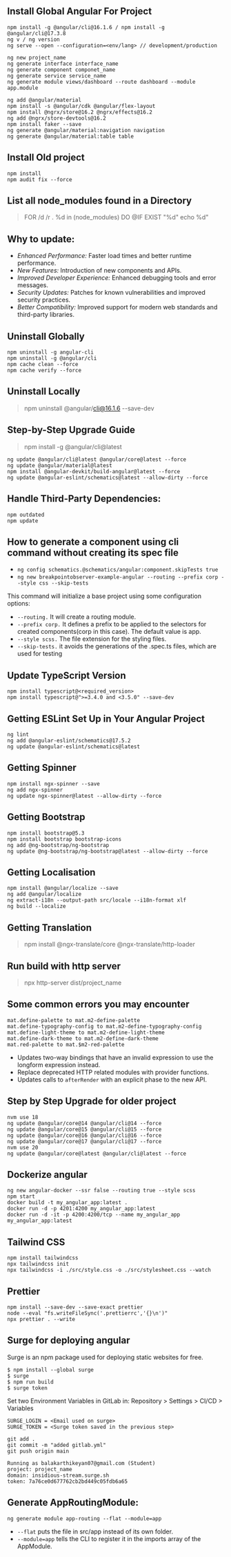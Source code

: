 ## Install Global Angular For Project
```
npm install -g @angular/cli@16.1.6 / npm install -g @angular/cli@17.3.8
ng v / ng version
ng serve --open --configuration=<env/lang> // development/production

ng new project_name
ng generate interface interface_name
ng generate component componet_name
ng generate service service_name
ng generate module views/dashboard --route dashboard --module app.module

ng add @angular/material
npm install -s @angular/cdk @angular/flex-layout
npm install @ngrx/store@16.2 @ngrx/effects@16.2
ng add @ngrx/store-devtools@16.2
npm install faker --save
ng generate @angular/material:navigation navigation
ng generate @angular/material:table table
```

## Install Old project
```
npm install
npm audit fix --force
```

## List all node_modules found in a Directory
> FOR /d /r . %d in (node_modules) DO @IF EXIST "%d" echo %d"

## Why to update:
- *Enhanced Performance:* Faster load times and better runtime performance.
- *New Features:* Introduction of new components and APIs.
- *Improved Developer Experience:* Enhanced debugging tools and error messages.
- *Security Updates:* Patches for known vulnerabilities and improved security practices.
- *Better Compatibility:* Improved support for modern web standards and third-party libraries.

## Uninstall Globally
```
npm uninstall -g angular-cli
npm uninstall -g @angular/cli
npm cache clean --force
npm cache verify --force
```

## Uninstall Locally
> npm uninstall @angular/cli@16.1.6 --save-dev

## Step-by-Step Upgrade Guide 
> npm install -g @angular/cli@latest

```
ng update @angular/cli@latest @angular/core@latest --force
ng update @angular/material@latest
npm install @angular-devkit/build-angular@latest --force
ng update @angular-eslint/schematics@latest --allow-dirty --force
```

## Handle Third-Party Dependencies:
```
npm outdated
npm update
```

## How to generate a component using cli command without creating its spec file
- `ng config schematics.@schematics/angular:component.skipTests true`
- `ng new breakpointobserver-example-angular --routing --prefix corp --style css --skip-tests`

This command will initialize a base project using some configuration options:

- `--routing.` It will create a routing module.
- `--prefix corp.` It defines a prefix to be applied to the selectors for created components(corp in this case). The default value is app.
- `--style scss.` The file extension for the styling files.
- `--skip-tests.` it avoids the generations of the .spec.ts files, which are used for testing

## Update TypeScript Version
```
npm install typescript@<required_version>
npm install typescript@">=3.4.0 and <3.5.0" --save-dev
```

## Getting ESLint Set Up in Your Angular Project
```
ng lint
ng add @angular-eslint/schematics@17.5.2
ng update @angular-eslint/schematics@latest
```

## Getting Spinner
```
npm install ngx-spinner --save
ng add ngx-spinner
ng update ngx-spinner@latest --allow-dirty --force
```

## Getting Bootstrap
```
npm install bootstrap@5.3
npm install bootstrap bootstrap-icons
ng add @ng-bootstrap/ng-bootstrap
ng update @ng-bootstrap/ng-bootstrap@latest --allow-dirty --force
```

## Getting Localisation
```
npm install @angular/localize --save
ng add @angular/localize
ng extract-i18n --output-path src/locale --i18n-format xlf
ng build --localize
```

## Getting Translation
> npm install @ngx-translate/core @ngx-translate/http-loader

## Run build with http server
> npx http-server dist/project_name

## Some common errors you may encounter
```
mat.define-palette to mat.m2-define-palette
mat.define-typography-config to mat.m2-define-typography-config
mat.define-light-theme to mat.m2-define-light-theme
mat.define-dark-theme to mat.m2-define-dark-theme
mat.red-palette to mat.$m2-red-palette
```

- Updates two-way bindings that have an invalid expression to use the longform expression instead.
- Replace deprecated HTTP related modules with provider functions.
- Updates calls to `afterRender` with an explicit phase to the new API.

## Step by Step Upgrade for older project
```
nvm use 18
ng update @angular/core@14 @angular/cli@14 --force
ng update @angular/core@15 @angular/cli@15 --force
ng update @angular/core@16 @angular/cli@16 --force
ng update @angular/core@17 @angular/cli@17 --force
nvm use 20
ng update @angular/core@latest @angular/cli@latest --force
```

## Dockerize angular
```
ng new angular-docker --ssr false --routing true --style scss
npm start
docker build -t my_angular_app:latest .
docker run -d -p 4201:4200 my_angular_app:latest
docker run -d -it -p 4200:4200/tcp --name my_angular_app my_angular_app:latest
```

## Tailwind CSS
```
npm install tailwindcss
npx tailwindcss init
npx tailwindcss -i ./src/style.css -o ./src/stylesheet.css --watch
```

## Prettier
```
npm install --save-dev --save-exact prettier
node --eval "fs.writeFileSync('.prettierrc','{}\n')"
npx prettier . --write
```

## Surge for deploying angular
Surge is an npm package used for deploying static websites for free. 
```
$ npm install --global surge
$ surge
$ npm run build
$ surge token
```
Set two Environment Variables in GitLab in: Repository > Settings > CI/CD > Variables
```
SURGE_LOGIN = <Email used on surge>
SURGE_TOKEN = <Surge token saved in the previous step>
```

```
git add .
git commit -m "added gitlab.yml"
git push origin main

Running as balakarthikeyan07@gmail.com (Student)
project: project_name
domain: insidious-stream.surge.sh 
token: 7a76ce0d677762cb2bd449c05fdb6a65
```

## Generate AppRoutingModule:
`ng generate module app-routing --flat --module=app`
- `--flat` puts the file in src/app instead of its own folder.
- `--module=app` tells the CLI to register it in the imports array of the AppModule.
